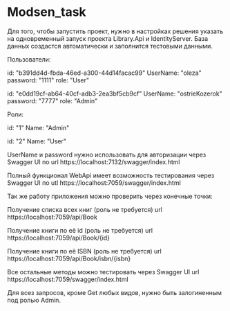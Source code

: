 # Modsen_task

Для того, чтобы запустить проект, нужно в настройках решения указать на одновременный запуск проекта Library.Api и IdentityServer. База данных создастся автоматически и заполнится тестовыми данными.

Пользователи:

id: "b391dd4d-fbda-46ed-a300-44d14facac99" UserName: "oleza" password: "1111" role: "User"

id: "e0dd19cf-ab64-40cf-adb3-2ea3bf5cb9cf" UserName: "ostrieKozerok" password: "7777" role: "Admin"

Роли:

id: "1" Name: "Admin"

id: "2" Name: "User"

UserName и password нужно использовать для авторизации через Swagger UI по url https://localhost:7132/swagger/index.html

Полный функционал WebApi имеет возможность тестирования через Swagger UI по utl https://localhost:7059/swagger/index.html

Так же работу приложения можно проверить через конечные точки:

Получение списка всех книг (роль не требуется) url https://localhost:7059/api/Book

Получение книги по её id (роль не требуется) url https://localhost:7059/api/Book/{id}

Получение книги по её ISBN (роль не требуется) url https://localhost:7059/api/Book/isbn/{isbn}

Все остальные методы можно тестировать через Swagger UI url https://localhost:7059/swagger/index.html

Для всез запросов, кроме Get любых видов, нужно быть залогиненным под ролью Admin.

